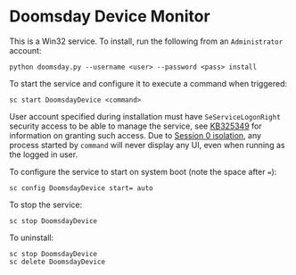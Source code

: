 # Doomsday Device Monitor #
This is a Win32 service. To install, run the following from an `Administrator` account:

    python doomsday.py --username <user> --password <pass> install

To start the service and configure it to execute a command when triggered:

    sc start DoomsdayDevice <command>

User account specified during installation must have `SeServiceLogonRight` security access to be able to manage the service, see [KB325349](http://support.microsoft.com/kb/325349/en-us/ "How to grant users rights to manage services") for information on granting such access. Due to [Session 0 isolation](http://msdn.microsoft.com/en-us/library/bb756986.aspx "Session 0 Isolation"), any process started by `command` will never display any UI, even when running as the logged in user.

To configure the service to start on system boot (note the space after `=`):

    sc config DoomsdayDevice start= auto

To stop the service:

    sc stop DoomsdayDevice

To uninstall:

    sc stop DoomsdayDevice
    sc delete DoomsdayDevice
